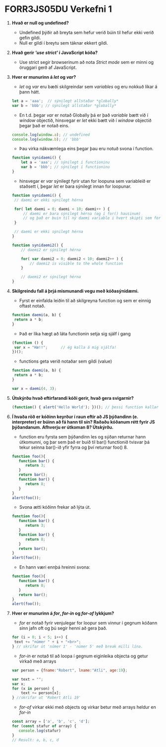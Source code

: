 # FORR3JS05DU Verkefni 1

1. **Hvað er null og undefined?**
   - Undefined þýðir að breyta sem hefur verið búin til hefur ekki verið gefin gildi.
   - Null er gildi í breytu sem táknar ekkert gildi.
   
   
   
2. **Hvað gerir _'use strict'_ í JavaScript kóða?**

   - Use strict segir browserinum að nota _Strict mode_ sem er minni og öruggari gerð af JavaScript.
   
   
   
3. **Hver er munurinn á _let_ og _var_?**

   - _let_ og _var_ eru bæði skilgreindar sem _variables_ og eru nokkuð líkar á þann hátt.
   ```javascript
   let a = 'aaa';  // sýnilegt allstaðar *globally*
   var b = 'bbb'; // sýnilegt allstaðar *globally*
   ```
   - En t.d. þegar _var_ er notað Globally þá er það _variable_ bætt við í _window_ objectið, hinsvegar er _let_ ekki bætt við í _window_ objectið þegar það er notað eins.
   ```javascript
   console.log(window.a); // undefined
   console.log(window.b); // 'bbb'
   ```
   - Þau virka nákvæmlega eins þegar þau eru notuð svona í function.
   ```javascript
   function synidaemi() {
       let a = 'aaa'; // sýnilegt í functioninu
       var b = 'bbb'; // sýnilegt í functioninu
   }
   ```
   - hinsvegar er _var_ sýnilegt fyrir utan for loopuna sem variableið er staðsett í, þegar _let_ er bara sýnilegt innan for loopunar.
   ```javascript
   function synidaemi() {
    // daemi er ekki sýnilegt hérna

    for( let daemi = 0; daemi < 10; daemi++ ) {
        // daemi er bara sýnilegt hérna (og í for() hausinum)
        // og það er buin til ný daemi variable i hvert skipti sem for loopan spilast
    }

    // daemi er ekki sýnilegt hérna
   }

   function synidaemi2() {
       // daemi2 er sýnilegt hérna

       for( var daemi2 = 0; daemi2 < 10; daemi2++ ) {
           // daemi2 is visible to the whole function
       }

       // daemi2 er sýnilegt hérna
   }
   ```
   
   
4. **Skilgreindu fall á þrjá mismunandi vegu með kóðasýnidæmi.**
   - Fyrst er einfalda leiðin til að skilgreyna function og sem er einnig oftast notað.
   ```javascript
   function daemi(a, b) {
    return a * b;
   }
   ```
   - Það er líka hægt að láta functionin setja sig sjálf í gang
   ```javascript
   (function () {
    var x = "Hæ!!";      // ég kalla á mig sjálfa!
   })();
   ```
   - functions geta verið notaðar sem gildi (value)
   ```javascript
   function daemi(a, b) {
    return a * b;
   }

   var x = daemi(4, 3);
   ```
   
   
5. **Útskýrðu hvað eftirfarandi kóði gerir, hvað gera svigarnir?**
   ```javascript
   (function() { alert('Hello World'); })(); // þessi function kallar á sjálfa sig eins og var sýnt í dæmi 4.2 hér fyrir ofan.
   ```
   
6. **Í hvaða röð er kóðinn keyrður í raun eftir að JS þýðandinn (e. interpreter) er búinn að fá
hann til sín? Raðaðu kóðanum rétt fyrir JS þýðandanum. Afhverju er útkoman 8? Útskýrðu.**
   - function eru fyrsta sem þýðandinn les og sýðan returnar hann útkomunni, og þar sem það er buið til bar() functionið tvisvar þá tekur seinna bar()-ið yfir fyrra og því returnar foo() 8.
   ```javascript
   function foo(){
      function bar() {
         return 3;
      }
      return bar();
      function bar() {
         return 8;
      }
   }
   alert(foo()); 
   ```
   - Svona ætti kóðinn frekar að lýta út.
   ```javascript
   function foo(){
      function bar() {
         return 3;
      }
      function bar() {
         return 8;
      }
      return bar();
   }
   alert(foo());
   ```
   - En hann væri ennþá hreinni svona:
   ```javascript
   function foo(){
      function bar() {
         return 8;
      }
      return bar();
   }
   alert(foo());
   ```
   
   
7. **Hver er munurinn á _for_, _for-in_ og _for-of_ lykkjum?**
   - _for_ er notað fyrir venjulegar for loopur sem vinnur í gegnum kóðann sinn jafn oft og þú segir henni að gera það.
   ```javascript
   for (i = 0; i < 5; i++) {
    text += "númer " + i + "<br>";
   } // skrifar út 'númer 1' - 'númer 5' með break milli lína.
   ```
   - _for-in_ er notað til að loopa í gegnum eiginleika objecta og getur virkað með arrays
   ```javascript
   var person = {fname:"Robert", lname:"Atli", age:19}; 

   var text = "";
   var x;
   for (x in person) {
       text += person[x];
   } //skrifar ut 'Robert Atli 19'
   ```
   - _for-of_ virkar ekki með objects og virkar betur með arrays heldur en _for-in_
   ```javascript
   const array = ['a', 'b', 'c', 'd'];
   for (const stafur of array) {
      console.log(stafur)
   }
   // Result: a, b, c, d
   ```
